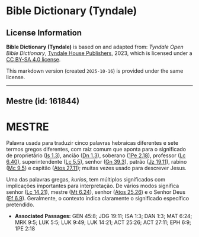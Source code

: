 # Bible Dictionary (Tyndale)

## License Information

**Bible Dictionary (Tyndale)** is based on and adapted from: _Tyndale Open Bible Dictionary_, [Tyndale House Publishers](https://tyndaleopenresources.com/), 2023, which is licensed under a [CC BY-SA 4.0 license](https://creativecommons.org/licenses/by-sa/4.0/legalcode.en).

This markdown version (created `2025-10-16`) is provided under the same license.



--------------------------------

## Mestre (id: 161844)

MESTRE
======

Palavra usada para traduzir cinco palavras hebraicas diferentes e sete termos gregos diferentes, com raiz comum que aponta para o significado de proprietário ([Is 1\.3](https://ref.ly/Isa1:3)), ancião ([Dn 1\.3](https://ref.ly/Dan1:3)), soberano ([1Pe 2\.18](https://ref.ly/1Pet2:18)), professor ([Lc 6\.40](https://ref.ly/Luke6:40)), superintendente ([Lc 5\.5](https://ref.ly/Luke5:5)), senhor ([Gn 39\.3](https://ref.ly/Gen39:3)), patrão ([Jz 19\.11](https://ref.ly/Judg19:11)), rabino ([Mc 9\.5](https://ref.ly/Mark9:5)) e capitão ([Atos 27\.11](https://ref.ly/Acts27:11)); muitas vezes usado para descrever Jesus.

Uma das palavras gregas, *kurios*, tem múltiplos significados com implicações importantes para interpretação. De vários modos significa senhor ([Lc 14\.21](https://ref.ly/Luke14:21)), mestre ([Mt 6\.24](https://ref.ly/Matt6:24)), senhor ([Atos 25\.26](https://ref.ly/Acts25:26)) e o Senhor Deus ([Ef 6\.9](https://ref.ly/Eph6:9)). Geralmente, o contexto indica claramente o significado específico pretendido.

* **Associated Passages:** GEN 45:8; JDG 19:11; ISA 1:3; DAN 1:3; MAT 6:24; MRK 9:5; LUK 5:5; LUK 9:49; LUK 14:21; ACT 25:26; ACT 27:11; EPH 6:9; 1PE 2:18

